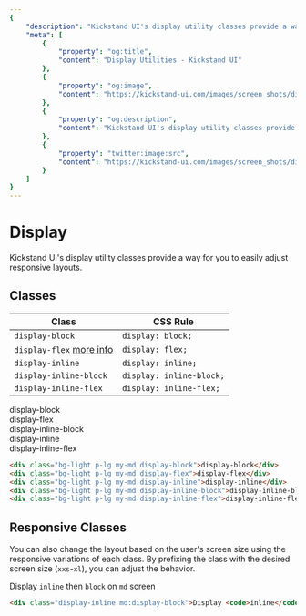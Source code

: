 ```yaml
---
{
    "description": "Kickstand UI's display utility classes provide a way for you to easily adjust responsive layouts.",
    "meta": [
        {
            "property": "og:title",
            "content": "Display Utilities - Kickstand UI"
        },
        {
            "property": "og:image",
            "content": "https://kickstand-ui.com/images/screen_shots/display.png"
        },
        {
            "property": "og:description",
            "content": "Kickstand UI's display utility classes provide a way for you to easily adjust responsive layouts."
        },
        {
            "property": "twitter:image:src",
            "content": "https://kickstand-ui.com/images/screen_shots/display.png"
        }
    ]
}
---
```


# Display

Kickstand UI's display utility classes provide a way for you to easily adjust responsive layouts.

## Classes

| Class                                             | CSS Rule                           |
| ------------------------------------------------- | ---------------------------------- |
| `display-block`                                   | `display: block;`                  |
| `display-flex` [more info](/layout/flex-box.html) | `display: flex;`                   |
| `display-inline`                                  | `display: inline;`                 |
| `display-inline-block`                            | `display: inline-block;`           |
| `display-inline-flex`                             | `display: inline-flex;`            |


<div class="my-xl">
    <div class="bg-light p-lg my-md display-block">display-block</div>
    <div class="bg-light p-lg my-md display-flex">display-flex</div>
    <div class="bg-light p-lg my-md display-inline-block">display-inline-block</div>
    <div class="bg-light p-lg my-md display-inline">display-inline</div>
    <div class="bg-light p-lg my-md display-inline-flex">display-inline-flex</div>
</div>

```html
<div class="bg-light p-lg my-md display-block">display-block</div>
<div class="bg-light p-lg my-md display-flex">display-flex</div>
<div class="bg-light p-lg my-md display-inline">display-inline</div>
<div class="bg-light p-lg my-md display-inline-block">display-inline-block</div>
<div class="bg-light p-lg my-md display-inline-flex">display-inline-flex</div>
```

## Responsive Classes

You can also change the layout based on the user's screen size using the responsive variations of each class. By prefixing the class with the desired screen size (`xxs`-`xl`), you can adjust the behavior.

<div class="my-xl">
    <div class="bg-light p-lg my-md display-inline md:display-block">Display <code>inline</code> then <code>block</code> on <code>md</code> screen</div>
</div>

```html
<div class="display-inline md:display-block">Display <code>inline</code> then <code>block</code> on <code>md</code> screen</div>
```